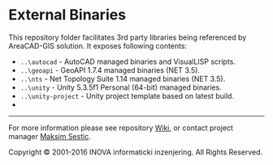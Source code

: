 ﻿# External Binaries

This repository folder facilitates 3rd party libraries being referenced by AreaCAD-GIS solution. It exposes following contents:

* `..\autocad` - AutoCAD managed binaries and VisualLISP scripts.
* `..\geoapi` - GeoAPI 1.7.4 managed binaries (NET 3.5).
* `..\nts` - Net Topology Suite 1.14 managed binaries (NET 3.5).
* `..\unity` - Unity 5.3.5f1 Personal (64-bit) managed binaries.
* `..\unity-project` - Unity project template based on latest build.
* 
---
For more information please see repository [Wiki](https://github.com/geo-inova/acg/wiki), or contact project manager [Maksim Sestic](https://github.com/SesticM).

Copyright © 2001-2016 INOVA informaticki inzenjering. All Rights Reserved. 

